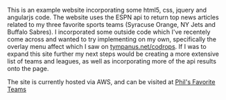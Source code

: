 This is an example website incorporating some html5, css, jquery and angularjs code. The website uses the ESPN api to return top news articles related to my three favorite sports teams (Syracuse Orange, NY Jets and Buffalo Sabres). I incorporated some outside code which I've recentely come across and wanted to try implementing on my own, specifically the overlay menu affect which I saw on <a href="http://tympanus.net/codrops/2014/02/06/fullscreen-overlay-effects/" target="_blank">tympanus.net/codrops</a>. If I was to expand this site further my next steps would be creating a more extensive list of teams and leagues, as well as incorporating more of the api results onto the page. 

The site is currently hosted via AWS, and can be visited at <a href="http://sitetest01.s3-website-us-west-2.amazonaws.com/home.html" target="_blank">Phil's Favorite Teams</a>

